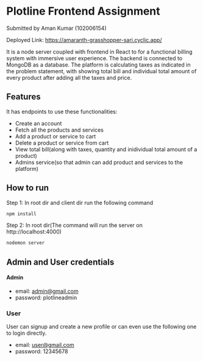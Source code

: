# Plotline Frontend Assignment

Submitted by Aman Kumar (102006154)

Deployed Link: https://amaranth-grasshopper-sari.cyclic.app/

It is a node server coupled with frontend in React to for a functional billing system with immersive user experience. The backend is connected to MongoDB as a database. The platform is calculating taxes as indicated in the problem statement, with showing total bill and individual total amount of every product after adding all the taxes and price.

## Features

It has endpoints to use these functionalities:

- Create an account
- Fetch all the products and services
- Add a product or service to cart
- Delete a product or service from cart
- View total bill(along with taxes, quantity and inidividual total amount of a product)
- Admins service(so that admin can add product and services to the platform)

## How to run

Step 1: In root dir and client dir run the following command

```javascript
npm install
```

Step 2: In root dir(The command will run the server on http://localhost:4000)

```javascript
nodemon server
```

## Admin and User credentials

#### Admin

- email: admin@gmail.com
- password: plotlineadmin

### User

User can signup and create a new profile or can even use the following one to login directly.

- email: user@gmail.com
- password: 12345678
